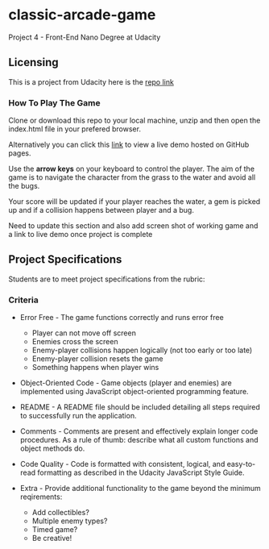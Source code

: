 # classic-arcade-game

Project 4 - Front-End Nano Degree at Udacity

## Licensing

This is a project from Udacity here is the [repo link](https://github.com/udacity/frontend-nanodegree-arcade-game)

### How To Play The Game

Clone or download this repo to your local machine, unzip and then open the index.html file in your prefered browser.

Alternatively you can click this [link](https://foxystoat.github.io/classic-arcade-game/) to view a live demo hosted on GitHub pages.

Use the **arrow keys** on your keyboard to control the player.
The aim of the game is to navigate the character from the grass to the water and avoid all the bugs.

Your score will be updated if your player reaches the water, a gem is picked up and if a collision happens between player and a bug.


Need to update this section and also add screen shot of working game and a link to live demo once project is complete

## Project Specifications

Students are to meet project specifications from the rubric:

### Criteria

* Error Free - The game functions correctly and runs error free
	- Player can not move off screen
	- Enemies cross the screen
	- Enemy-player collisions happen logically (not too early or too late)
	- Enemy-player collision resets the game
	- Something happens when player wins

* Object-Oriented Code - Game objects (player and enemies) are implemented using JavaScript object-oriented programming feature.

* README - A README file should be included detailing all steps required to successfully run the application.

* Comments - Comments are present and effectively explain longer code procedures.  As a rule of thumb: describe what all custom functions and object methods do.

* Code Quality - Code is formatted with consistent, logical, and easy-to-read formatting as described in the Udacity JavaScript Style Guide.

* Extra - Provide additional functionality to the game beyond the minimum reqirements:
	- Add collectibles?
	- Multiple enemy types?
	- Timed game?
	- Be creative!